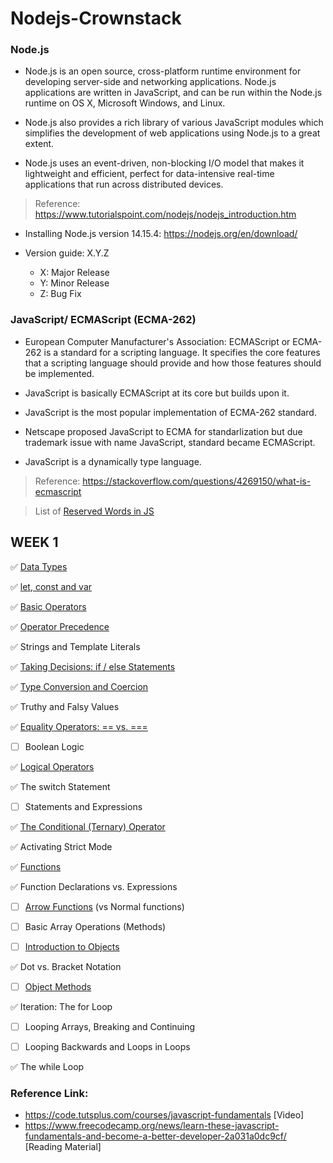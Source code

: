 # Nodejs-Crownstack

### Node.js

- Node.js is an open source, cross-platform runtime environment for developing server-side and networking applications. Node.js applications are written in JavaScript, and can be run within the Node.js runtime on OS X, Microsoft Windows, and Linux.

- Node.js also provides a rich library of various JavaScript modules which simplifies the development of web applications using Node.js to a great extent.

- Node.js uses an event-driven, non-blocking I/O model that makes it lightweight and efficient, perfect for data-intensive real-time applications that run across distributed devices.

> Reference: https://www.tutorialspoint.com/nodejs/nodejs_introduction.htm

- Installing Node.js version 14.15.4: https://nodejs.org/en/download/

- Version guide: X.Y.Z
   - X: Major Release
   - Y: Minor Release
   - Z: Bug Fix

### JavaScript/ ECMAScript (ECMA-262)

- European Computer Manufacturer's Association: ECMAScript or ECMA-262 is a standard for a scripting language. It specifies the core features that a scripting language should provide and how those features should be implemented.
- JavaScript is basically ECMAScript at its core but builds upon it.
- JavaScript is the most popular implementation of ECMA-262 standard.
- Netscape proposed JavaScript to ECMA for standarlization but due trademark issue with name JavaScript, standard became ECMAScript.

- JavaScript is a dynamically type language.

> Reference: https://stackoverflow.com/questions/4269150/what-is-ecmascript

> List of [Reserved Words in JS](http://www.javascripter.net/faq/reserved.htm)

## WEEK 1

:white_check_mark: [Data Types](https://www.programiz.com/javascript/data-types)

:white_check_mark: [let, const and var](https://www.programiz.com/javascript/variables-constants)

:white_check_mark: [Basic Operators](https://www.programiz.com/javascript/operators)

:white_check_mark: [Operator Precedence](https://www.geeksforgeeks.org/operator-precedence-in-javascript/)

:white_check_mark: Strings and Template Literals

:white_check_mark: [Taking Decisions: if / else Statements](https://www.guru99.com/how-to-use-conditional-statements-in-javascript.html)

:white_check_mark: [Type Conversion and Coercion](https://www.freecodecamp.org/news/js-type-coercion-explained-27ba3d9a2839/)

:white_check_mark: Truthy and Falsy Values

:white_check_mark: [Equality Operators: == vs. ===](https://www.programiz.com/javascript/operators)

- [ ] Boolean Logic

:white_check_mark: [Logical Operators](https://www.programiz.com/javascript/operators)

:white_check_mark: The switch Statement

- [ ] Statements and Expressions

:white_check_mark: [The Conditional (Ternary) Operator](https://www.programiz.com/javascript/ternary-operator)

:white_check_mark: Activating Strict Mode

:white_check_mark: [Functions](https://www.programiz.com/javascript/function)

:white_check_mark: Function Declarations vs. Expressions

- [ ] [Arrow Functions](https://dmitripavlutin.com/differences-between-arrow-and-regular-functions/) (vs Normal functions)

- [ ] Basic Array Operations (Methods)

- [ ] [Introduction to Objects](https://www.geeksforgeeks.org/objects-in-javascript/)

:white_check_mark: Dot vs. Bracket Notation

- [ ] [Object Methods](https://www.digitalocean.com/community/tutorials/how-to-use-object-methods-in-javascript)

:white_check_mark: Iteration: The for Loop

- [ ] Looping Arrays, Breaking and Continuing

- [ ] Looping Backwards and Loops in Loops

:white_check_mark: The while Loop

### Reference Link: 
- https://code.tutsplus.com/courses/javascript-fundamentals [Video]
- https://www.freecodecamp.org/news/learn-these-javascript-fundamentals-and-become-a-better-developer-2a031a0dc9cf/ [Reading Material]